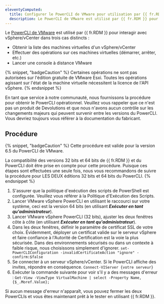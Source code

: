 ```yaml
---
eleventyComputed:
  title: Configurer le PowerCLI de VMware pour utilisation par {{ fr.RDM }}
  description: Le PowerCLI de VMware est utilisé par {{ fr.RDM }} pour interagir avec vSphere/vCenter dans trois cas distincts.
---
```

Le [PowerCLI de VMware](http://www.vmware.com/support/developer/PowerCLI/index.html) est utilisé par {{ fr.RDM }} pour interagir avec vSphere/vCenter dans trois cas distincts :
* Obtenir la liste des machines virtuelles d'un vSphere/vCenter
* Effectuer des opérations sur ces machines virtuelles (démarrer, arrêter, etc.)
* Lancer une console à distance VMware

{% snippet, "badgeCaution" %}
Certaines opérations ne sont pas autorisées sur l'édition gratuite de VMware Esxi. Toutes les opérations agissant sur l'état de la machine virtuelle nécessitent la licence de l'API vSphere.
{% endsnippet %}  

En tant que service à notre communauté, nous fournissons la procédure pour obtenir le PowerCLI opérationnel. Veuillez vous rappeler que ce n'est pas un produit de Devolutions et que nous n'avons aucun contrôle sur les changements majeurs qui peuvent survenir entre les versions du PowerCLI. Vous devriez toujours vous référer à la documentation du fabricant.

## Procédure
{% snippet, "badgeCaution" %}
Cette procédure est valide pour la version 6.5 du PowerCLI de VMware.

La compatibilité des versions 32 bits et 64 bits de {{ fr.RDM }} et du PowerCLI doit être prise en compte pour cette procédure. Puisque ces étapes sont effectuées une seule fois, nous vous recommandons de suivre la procédure pour LES DEUX éditions 32 bits et 64 bits du PowerCLI.
{% endsnippet %}  

1. S'assurer que la politique d'exécution des scripts de PowerShell est configurée. Veuillez vous référer à la Politique d'Exécution des Scripts.
1. Lancer VMware vSphere PowerCLI en utilisant le raccourci sur votre système, ceci est la version 64 bits (en utilisant ***Exécuter en tant qu'administrateur***).
1. Lancer VMware vSphere PowerCLI (32 bits), ajuster les deux fenêtres côte à côte (en utilisant ***Exécuter en tant qu'administrateur***).
1. Dans les deux fenêtres, définir le paramètre de certificat SSL de votre choix. Évidemment, déployer un certificat valide sur le serveur vSphere et faire confiance à l'Autorité de Certification est la voie la plus sécurisée. Dans des environnements sécurisés ou dans un contexte à faible risque, nous choisissons simplement d'ignorer.
`set-PowerCLIConfiguration -invalidCertificateAction "ignore" -confirm:$false`
1. Se connecter à un serveur vSphere/vCenter. Si le PowerCLI affiche des invites, répondre en conséquence.
`Connect-VIServer {votre serveur}`
1. Exécuter la commande suivante pour voir s'il y a des messages d'erreur :
`Get-View -ViewType VirtualMachine | select -Property Name, {$_.Moref.Value};`

Si aucun message d'erreur n'apparaît, vous pouvez fermer les deux PowerCLIs et vous êtes maintenant prêt à le tester en utilisant {{ fr.RDM }}.